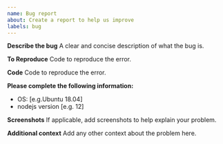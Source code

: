 ```yaml
---
name: Bug report
about: Create a report to help us improve
labels: bug
---
```


**Describe the bug**
A clear and concise description of what the bug is.

**To Reproduce**
Code to reproduce the error.

**Code**
Code to reproduce the error.

**Please complete the following information:**
 - OS: [e.g.Ubuntu 18.04]
 - nodejs version [e.g. 12]

**Screenshots**
If applicable, add screenshots to help explain your problem.

**Additional context**
Add any other context about the problem here.
